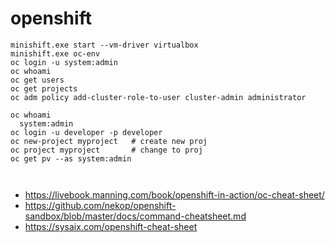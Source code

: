 # openshift
```
minishift.exe start --vm-driver virtualbox
minishift.exe oc-env
oc login -u system:admin
oc whoami
oc get users
oc get projects
oc adm policy add-cluster-role-to-user cluster-admin administrator
```

```
oc whoami
  system:admin
oc login -u developer -p developer
oc new-project myproject   # create new proj
oc project myproject       # change to proj
oc get pv --as system:admin



```

+ https://livebook.manning.com/book/openshift-in-action/oc-cheat-sheet/
+ https://github.com/nekop/openshift-sandbox/blob/master/docs/command-cheatsheet.md
+ https://sysaix.com/openshift-cheat-sheet
